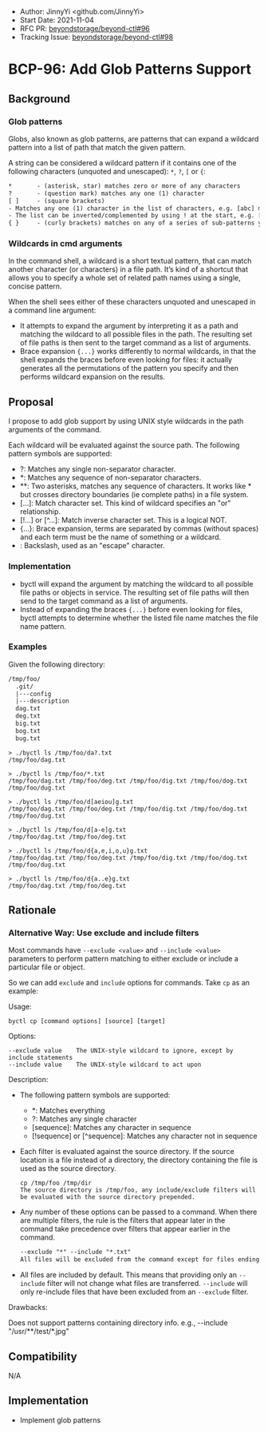 - Author: JinnyYi <github.com/JinnyYi>
- Start Date: 2021-11-04
- RFC PR: [beyondstorage/beyond-ctl#96](https://github.com/beyondstorage/beyond-ctl/issues/96)
- Tracking Issue: [beyondstorage/beyond-ctl#98](https://github.com/beyondstorage/beyond-ctl/issues/98)

# BCP-96: Add Glob Patterns Support

## Background

### Glob patterns

Globs, also known as glob patterns, are patterns that can expand a wildcard pattern into a list of path that match the given pattern.

A string can be considered a wildcard pattern if it contains one of the following characters (unquoted and unescaped): `*`, `?`, `[` or `{`:

```txt
*       - (asterisk, star) matches zero or more of any characters
?       - (question mark) matches any one (1) character
[ ]     - (square brackets)
- Matches any one (1) character in the list of characters, e.g. [abc] matches one a or one b or one c (only one of the three).
- The list can be inverted/complemented by using ! at the start, e.g. [!abc] means "any one character not a or b or c".
{ }     - (curly brackets) matches on any of a series of sub-patterns you specify, e.g. {a,b,c} matches one a, one b and one c.
```

### Wildcards in cmd arguments

In the command shell, a wildcard is a short textual pattern, that can match another character (or characters) in a file path. It’s kind of a shortcut that allows you to specify a whole set of related path names using a single, concise pattern.

When the shell sees either of these characters unquoted and unescaped in a command line argument:

- It attempts to expand the argument by interpreting it as a path and matching the wildcard to all possible files in the path. The resulting set of file paths is then sent to the target command as a list of arguments.
- Brace expansion `{...}` works differently to normal wildcards, in that the shell expands the braces before even looking for files: it actually generates all the permutations of the pattern you specify and then performs wildcard expansion on the results.

## Proposal

I propose to add glob support by using UNIX style wildcards in the path arguments of the command.

Each wildcard will be evaluated against the source path. The following pattern symbols are supported:

- ?: Matches any single non-separator character.
- *: Matches any sequence of non-separator characters.
- **: Two asterisks, matches any sequence of characters. It works like * but crosses directory boundaries (ie complete paths) in a file system.
- [...]: Match character set. This kind of wildcard specifies an "or" relationship.
- [!...] or [^...]: Match inverse character set. This is a logical NOT.
- {...}: Brace expansion, terms are separated by commas (without spaces) and each term must be the name of something or a wildcard.
- \: Backslash, used as an "escape" character.

### Implementation

- byctl will expand the argument by matching the wildcard to all possible file paths or objects in service. The resulting set of file paths will then send to the target command as a list of arguments.
- Instead of expanding the braces `{...}` before even looking for files, byctl attempts to determine whether the listed file name matches the file name pattern.

### Examples

Given the following directory:

```txt
/tmp/foo/
  .git/
  |---config
  |---description
  dag.txt
  deg.txt
  big.txt
  bog.txt
  bug.txt
```

```shell
> ./byctl ls /tmp/foo/da?.txt
/tmp/foo/dag.txt

> ./byctl ls /tmp/foo/*.txt
/tmp/foo/dag.txt /tmp/foo/deg.txt /tmp/foo/dig.txt /tmp/foo/dog.txt /tmp/foo/dug.txt

> ./byctl ls /tmp/foo/d[aeiou]g.txt
/tmp/foo/dag.txt /tmp/foo/deg.txt /tmp/foo/dig.txt /tmp/foo/dog.txt /tmp/foo/dug.txt

> ./byctl ls /tmp/foo/d[a-e]g.txt
/tmp/foo/dag.txt /tmp/foo/deg.txt

> ./byctl ls /tmp/foo/d{a,e,i,o,u}g.txt
/tmp/foo/dag.txt /tmp/foo/deg.txt /tmp/foo/dig.txt /tmp/foo/dog.txt /tmp/foo/dug.txt

> ./byctl ls /tmp/foo/d{a..e}g.txt
/tmp/foo/dag.txt /tmp/foo/deg.txt
```

## Rationale

### Alternative Way: Use exclude and include filters

Most commands have `--exclude <value>` and `--include <value>` parameters to perform pattern matching to either exclude or include a particular file or object.

So we can add `exclude` and `include` options for commands. Take `cp` as an example:

Usage:

```
byctl cp [command options] [source] [target]
```

Options:

```
--exclude value    The UNIX-style wildcard to ignore, except by include statements
--include value    The UNIX-style wildcard to act upon
```

Description:

- The following pattern symbols are supported:
  - *: Matches everything
  - ?: Matches any single character
  - [sequence]: Matches any character in sequence
  - [!sequence] or [^sequence]: Matches any character not in sequence

- Each filter is evaluated against the source directory. If the source location is a file instead of a directory, the directory containing the file is used as the source directory.
  ```
  cp /tmp/foo /tmp/dir 
  The source directory is /tmp/foo, any include/exclude filters will be evaluated with the source directory prepended.
  ```

- Any number of these options can be passed to a command. When there are multiple filters, the rule is the filters that appear later in the command take precedence over filters that appear earlier in the command.
  ```txt
  --exclude "*" --include "*.txt"
  All files will be excluded from the command except for files ending with ".txt"
  ```

- All files are included by default. This means that providing only an `--include` filter will not change what files are transferred. `--include` will only re-include files that have been excluded from an `--exclude` filter.

Drawbacks:

Does not support patterns containing directory info. e.g., --include "/usr/**/test/*.jpg"

## Compatibility

N/A

## Implementation

- Implement glob patterns
